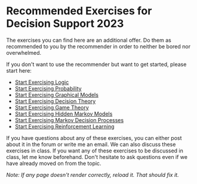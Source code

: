 # Recommended Exercises for Decision Support 2023

The exercises you can find here are an additional offer. Do them as recommended to you by the recommender in order to neither be bored nor overwhelmed.


If you don't want to use the recommender but want to get started, please start here: 
- [Start Exercising Logic](https://github.com/UMdecisionsupport/DecisionSupport2023/blob/main/Logic/Beginner.md)
- [Start Exercising Probability](https://github.com/UMdecisionsupport/DecisionSupport2023/blob/main/Probability/Beginner.md)
- [Start Exercising Graphical Models](https://github.com/UMdecisionsupport/DecisionSupport2023/blob/main/GraphicalModels/Beginner.md)
- [Start Exercising Decision Theory](https://github.com/UMdecisionsupport/DecisionSupport2023/blob/main/DecisionTheory/Beginner.md)
- [Start Exercising Game Theory](https://github.com/UMdecisionsupport/DecisionSupport2023/blob/main/GameTheory/Beginner.md)
- [Start Exercising Hidden Markov Models](https://github.com/UMdecisionsupport/DecisionSupport2023/blob/main/HMMs/Beginner.md)
- [Start Exercising Markov Decision Processes](https://github.com/UMdecisionsupport/DecisionSupport2023/blob/main/MDPs/Beginner.md)
- [Start Exercising Reinforcement Learning](https://github.com/UMdecisionsupport/DecisionSupport2023/blob/main/RL/Beginner.md)

If you have questions about any of these exercises, you can either post about it in the forum or write me an email. We can also discuss these exercises in class. If you want any of these exercises to be discussed in class, let me know beforehand. Don't hesitate to ask questions even if we have already moved on from the topic.

*Note: If any page doesn't render correctly, reload it. That should fix it.*
